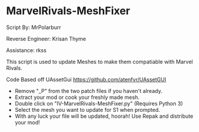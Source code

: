 # MarvelRivals-MeshFixer

Script By: MrPolarburr

Reverse Engineer: Krisan Thyme

Assistance: rkss


This script is used to update Meshes to make them compatiable with Marvel Rivals.

Code Based off UAssetGui https://github.com/atenfyr/UAssetGUI

- Remove "_P" from the two patch files if you haven't already.
- Extract your mod or cook your freshly made mesh.
- Double click on "IV-MarvelRivals-MeshFixer.py" (Requires Python 3)
- Select the mesh you want to update for S1 when prompted.
- With any luck your file will be updated, hoorah! Use Repak and distribute your mod!

